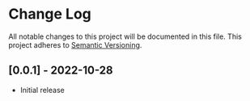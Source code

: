 # Change Log
All notable changes to this project will be documented in this file.
This project adheres to [Semantic Versioning](https://semver.org/).

## [0.0.1] - 2022-10-28
* Initial release
